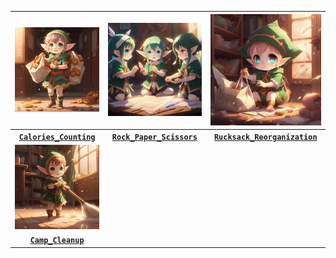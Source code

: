 | <img src=https://github.com/Kyros0718/Advent_of_Code/blob/main/Media/baby%20elf%20carrying%20bags%20of%20cookies.png> | <img src=https://github.com/Kyros0718/Advent_of_Code/blob/main/Media/baby%20elf%20playing%20rock%20paper%20scissors.png> | <img src=https://github.com/Kyros0718/Advent_of_Code/blob/main/Media/baby%20elf%20putting%20items%20in%20bag.png> |
| :---: | :---: | :---: |
| [**`Calories_Counting`**](https://github.com/Kyros0718/Advent_of_Code/tree/main/Advent_2022/01-Calorie_Counting) | [**`Rock_Paper_Scissors`**](https://github.com/Kyros0718/Advent_of_Code/tree/main/Advent_2022/02-Rock_Paper_Scissors) | [**`Rucksack_Reorganization`**](https://github.com/Kyros0718/Advent_of_Code/tree/main/Advent_2022/03-Rucksack_Reorganization) |
| <img src=https://github.com/Kyros0718/Advent_of_Code/blob/main/Media/baby%20elf%20sweeping.png> | | |
| [**`Camp_Cleanup`**](https://github.com/Kyros0718/Advent_of_Code/tree/main/Advent_2022/04-Camp_Cleanup) | | |
